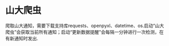 # 山大爬虫
爬取山大通知，需要下载支持库requests、openpyxl、datetime、os.启动“山大爬虫”会获取当前所有通知；启动“更新数据提醒”会每隔一分钟进行一次检测，在有新通知时发出.